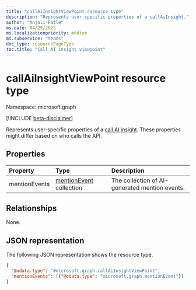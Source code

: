 ```yaml
---
title: "callAiInsightViewPoint resource type"
description: "Represents user-specific properties of a callAiInsight."
author: "Anjali-Patle"
ms.date: 04/29/2025
ms.localizationpriority: medium
ms.subservice: "teams"
doc_type: resourcePageType
toc.title: "Call AI insight viewpoint"
---
```


# callAiInsightViewPoint resource type

Namespace: microsoft.graph

[!INCLUDE [beta-disclaimer](../../includes/beta-disclaimer.md)]

Represents user-specific properties of a [call AI insight](../resources/callaiinsight.md). These properties might differ based on who calls the API.

## Properties
|Property|Type|Description|
|:---|:---|:---|
|mentionEvents|[mentionEvent](../resources/mentionevent.md) collection|The collection of AI-generated mention events.|

## Relationships
None.

## JSON representation
The following JSON representation shows the resource type.
<!-- {
  "blockType": "resource",
  "@odata.type": "microsoft.graph.callAiInsightViewPoint"
}
-->
``` json
{
  "@odata.type": "#microsoft.graph.callAiInsightViewPoint",
  "mentionEvents": [{"@odata.type": "microsoft.graph.mentionEvent"}]
}
```

